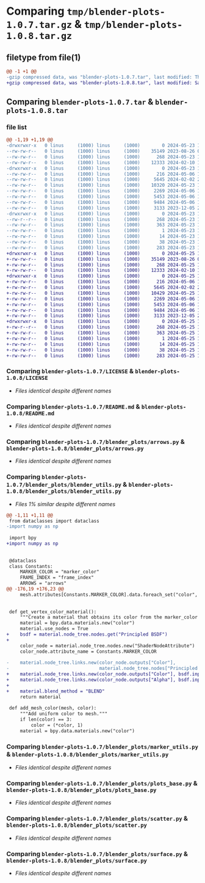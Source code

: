 # Comparing `tmp/blender-plots-1.0.7.tar.gz` & `tmp/blender-plots-1.0.8.tar.gz`

## filetype from file(1)

```diff
@@ -1 +1 @@
-gzip compressed data, was "blender-plots-1.0.7.tar", last modified: Thu May 23 12:51:37 2024, max compression
+gzip compressed data, was "blender-plots-1.0.8.tar", last modified: Sat May 25 10:12:48 2024, max compression
```

## Comparing `blender-plots-1.0.7.tar` & `blender-plots-1.0.8.tar`

### file list

```diff
@@ -1,19 +1,19 @@
-drwxrwxr-x   0 linus     (1000) linus     (1000)        0 2024-05-23 12:51:37.806628 blender-plots-1.0.7/
--rw-rw-r--   0 linus     (1000) linus     (1000)    35149 2023-08-26 09:18:57.000000 blender-plots-1.0.7/LICENSE
--rw-rw-r--   0 linus     (1000) linus     (1000)      268 2024-05-23 12:51:37.806628 blender-plots-1.0.7/PKG-INFO
--rw-rw-r--   0 linus     (1000) linus     (1000)    12333 2024-02-10 13:48:12.000000 blender-plots-1.0.7/README.md
-drwxrwxr-x   0 linus     (1000) linus     (1000)        0 2024-05-23 12:51:37.806628 blender-plots-1.0.7/blender_plots/
--rw-rw-r--   0 linus     (1000) linus     (1000)      216 2024-05-06 16:17:21.000000 blender-plots-1.0.7/blender_plots/__init__.py
--rw-rw-r--   0 linus     (1000) linus     (1000)     5645 2024-02-02 20:12:46.000000 blender-plots-1.0.7/blender_plots/arrows.py
--rw-rw-r--   0 linus     (1000) linus     (1000)    10320 2024-05-23 12:50:22.000000 blender-plots-1.0.7/blender_plots/blender_utils.py
--rw-rw-r--   0 linus     (1000) linus     (1000)     2269 2024-05-06 16:34:56.000000 blender-plots-1.0.7/blender_plots/marker_utils.py
--rw-rw-r--   0 linus     (1000) linus     (1000)     5453 2024-05-06 15:17:02.000000 blender-plots-1.0.7/blender_plots/plots_base.py
--rw-rw-r--   0 linus     (1000) linus     (1000)     9484 2024-05-06 15:54:55.000000 blender-plots-1.0.7/blender_plots/scatter.py
--rw-rw-r--   0 linus     (1000) linus     (1000)     3133 2023-12-05 22:14:57.000000 blender-plots-1.0.7/blender_plots/surface.py
-drwxrwxr-x   0 linus     (1000) linus     (1000)        0 2024-05-23 12:51:37.806628 blender-plots-1.0.7/blender_plots.egg-info/
--rw-r--r--   0 linus     (1000) linus     (1000)      268 2024-05-23 12:51:37.000000 blender-plots-1.0.7/blender_plots.egg-info/PKG-INFO
--rw-rw-r--   0 linus     (1000) linus     (1000)      363 2024-05-23 12:51:37.000000 blender-plots-1.0.7/blender_plots.egg-info/SOURCES.txt
--rw-rw-r--   0 linus     (1000) linus     (1000)        1 2024-05-23 12:51:37.000000 blender-plots-1.0.7/blender_plots.egg-info/dependency_links.txt
--rw-rw-r--   0 linus     (1000) linus     (1000)       14 2024-05-23 12:51:37.000000 blender-plots-1.0.7/blender_plots.egg-info/top_level.txt
--rw-rw-r--   0 linus     (1000) linus     (1000)       38 2024-05-23 12:51:37.806628 blender-plots-1.0.7/setup.cfg
--rw-rw-r--   0 linus     (1000) linus     (1000)      283 2024-05-23 12:50:41.000000 blender-plots-1.0.7/setup.py
+drwxrwxr-x   0 linus     (1000) linus     (1000)        0 2024-05-25 10:12:48.570567 blender-plots-1.0.8/
+-rw-rw-r--   0 linus     (1000) linus     (1000)    35149 2023-08-26 09:18:57.000000 blender-plots-1.0.8/LICENSE
+-rw-rw-r--   0 linus     (1000) linus     (1000)      268 2024-05-25 10:12:48.570567 blender-plots-1.0.8/PKG-INFO
+-rw-rw-r--   0 linus     (1000) linus     (1000)    12333 2024-02-10 13:48:12.000000 blender-plots-1.0.8/README.md
+drwxrwxr-x   0 linus     (1000) linus     (1000)        0 2024-05-25 10:12:48.570567 blender-plots-1.0.8/blender_plots/
+-rw-rw-r--   0 linus     (1000) linus     (1000)      216 2024-05-06 16:17:21.000000 blender-plots-1.0.8/blender_plots/__init__.py
+-rw-rw-r--   0 linus     (1000) linus     (1000)     5645 2024-02-02 20:12:46.000000 blender-plots-1.0.8/blender_plots/arrows.py
+-rw-rw-r--   0 linus     (1000) linus     (1000)    10429 2024-05-25 10:11:17.000000 blender-plots-1.0.8/blender_plots/blender_utils.py
+-rw-rw-r--   0 linus     (1000) linus     (1000)     2269 2024-05-06 16:34:56.000000 blender-plots-1.0.8/blender_plots/marker_utils.py
+-rw-rw-r--   0 linus     (1000) linus     (1000)     5453 2024-05-06 15:17:02.000000 blender-plots-1.0.8/blender_plots/plots_base.py
+-rw-rw-r--   0 linus     (1000) linus     (1000)     9484 2024-05-06 15:54:55.000000 blender-plots-1.0.8/blender_plots/scatter.py
+-rw-rw-r--   0 linus     (1000) linus     (1000)     3133 2023-12-05 22:14:57.000000 blender-plots-1.0.8/blender_plots/surface.py
+drwxrwxr-x   0 linus     (1000) linus     (1000)        0 2024-05-25 10:12:48.570567 blender-plots-1.0.8/blender_plots.egg-info/
+-rw-r--r--   0 linus     (1000) linus     (1000)      268 2024-05-25 10:12:48.000000 blender-plots-1.0.8/blender_plots.egg-info/PKG-INFO
+-rw-rw-r--   0 linus     (1000) linus     (1000)      363 2024-05-25 10:12:48.000000 blender-plots-1.0.8/blender_plots.egg-info/SOURCES.txt
+-rw-rw-r--   0 linus     (1000) linus     (1000)        1 2024-05-25 10:12:48.000000 blender-plots-1.0.8/blender_plots.egg-info/dependency_links.txt
+-rw-rw-r--   0 linus     (1000) linus     (1000)       14 2024-05-25 10:12:48.000000 blender-plots-1.0.8/blender_plots.egg-info/top_level.txt
+-rw-rw-r--   0 linus     (1000) linus     (1000)       38 2024-05-25 10:12:48.570567 blender-plots-1.0.8/setup.cfg
+-rw-rw-r--   0 linus     (1000) linus     (1000)      283 2024-05-25 10:11:27.000000 blender-plots-1.0.8/setup.py
```

### Comparing `blender-plots-1.0.7/LICENSE` & `blender-plots-1.0.8/LICENSE`

 * *Files identical despite different names*

### Comparing `blender-plots-1.0.7/README.md` & `blender-plots-1.0.8/README.md`

 * *Files identical despite different names*

### Comparing `blender-plots-1.0.7/blender_plots/arrows.py` & `blender-plots-1.0.8/blender_plots/arrows.py`

 * *Files identical despite different names*

### Comparing `blender-plots-1.0.7/blender_plots/blender_utils.py` & `blender-plots-1.0.8/blender_plots/blender_utils.py`

 * *Files 1% similar despite different names*

```diff
@@ -1,11 +1,11 @@
 from dataclasses import dataclass
-import numpy as np
 
 import bpy
+import numpy as np
 
 
 @dataclass
 class Constants:
     MARKER_COLOR = "marker_color"
     FRAME_INDEX = "frame_index"
     ARROWS = "arrows"
@@ -176,19 +176,23 @@
     mesh.attributes[Constants.MARKER_COLOR].data.foreach_set("color", color.reshape(-1))
 
 
 def get_vertex_color_material():
     """Create a material that obtains its color from the marker_color attribute"""
     material = bpy.data.materials.new("color")
     material.use_nodes = True
+    bsdf = material.node_tree.nodes.get("Principled BSDF")
+
     color_node = material.node_tree.nodes.new("ShaderNodeAttribute")
     color_node.attribute_name = Constants.MARKER_COLOR
 
-    material.node_tree.links.new(color_node.outputs["Color"],
-                                 material.node_tree.nodes["Principled BSDF"].inputs["Base Color"])
+    material.node_tree.links.new(color_node.outputs["Color"], bsdf.inputs["Base Color"])
+    material.node_tree.links.new(color_node.outputs["Alpha"], bsdf.inputs["Alpha"])
+
+    material.blend_method = "BLEND"
     return material
 
 def add_mesh_color(mesh, color):
     """Add uniform color to mesh."""
     if len(color) == 3:
         color = (*color, 1)
     material = bpy.data.materials.new("color")
```

### Comparing `blender-plots-1.0.7/blender_plots/marker_utils.py` & `blender-plots-1.0.8/blender_plots/marker_utils.py`

 * *Files identical despite different names*

### Comparing `blender-plots-1.0.7/blender_plots/plots_base.py` & `blender-plots-1.0.8/blender_plots/plots_base.py`

 * *Files identical despite different names*

### Comparing `blender-plots-1.0.7/blender_plots/scatter.py` & `blender-plots-1.0.8/blender_plots/scatter.py`

 * *Files identical despite different names*

### Comparing `blender-plots-1.0.7/blender_plots/surface.py` & `blender-plots-1.0.8/blender_plots/surface.py`

 * *Files identical despite different names*

